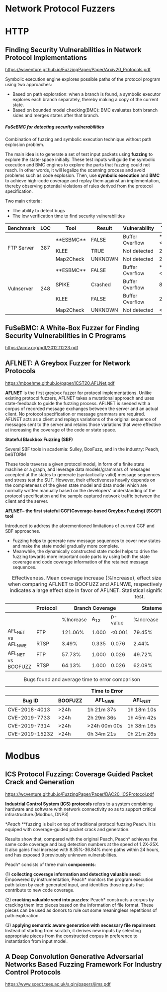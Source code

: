 # Network Protocol Fuzzers

# HTTP

## Finding Security Vulnerabilities in Network Protocol Implementations
<https://wcventure.github.io/FuzzingPaper/Paper/Arxiv20_Protocols.pdf>

Symbolic execution engine explores possible paths of the protocol program using two approaches:

- Based on path exploration: when a branch is found, a symbolic executor explores each branch separately, thereby making a copy of the current state.
- Based on bounded model checking(BMC): BMC evaluates both branch sides and merges states after that branch.

##### FuSeBMC for detecting security vulnerabilities
Combination of fuzzing and symbolic execution technique without path explosion problem.

The main idea is to generate a set of test input packets using **fuzzing** to explore the state-space initially. These test inputs will guide the symbolic execution and BMC engines to explore the parts that fuzzing could not reach. In other words, it will legalize the scanning process and avoid problems such as code explosion. Then, use **symbolic execution** and **BMC** to achieve high-code coverage and replay them against an implementation, thereby observing potential violations of rules derived from the protocol specification.

Two main criteria:
- The ability to detect bugs
- The low verification time to find security vulnerabilities

<table>
    <thead>
        <tr>
            <th>Benchmark</th>
            <th>LOC</th>
            <th>Tool</th>
            <th>Result</th>
            <th>Vulnerability</th>
            <th>Time</th>
        </tr>
    </thead>
    <tbody>
        <tr>
            <td rowspan=3>FTP Server</td>
            <td rowspan=3>387</td>
            <td>**ESBMC**</td>
			<td>FALSE</td>
			<td>Buffer Overflow</td>
			<td>**<1s**</td>
        </tr>
        <tr>
            <td>KLEE</td>
			<td>TRUE</td>
			<td>Not detected</td>
			<td>2s</td>
        </tr>
        <tr>
            <td>Map2Check</td>
			<td>UNKNOWN</td>
			<td>Not detected</td>
			<td>2s</td>
        </tr>
		<tr>
            <td rowspan=4>Vulnserver</td>
            <td rowspan=4>248</td>
            <td>**ESBMC**</td>
			<td>FALSE</td>
			<td>Buffer Overflow</td>
			<td>**<1s**</td>
        </tr>
		<tr>
            <td>SPIKE</td>
			<td>Crashed</td>
			<td>Buffer Overflow</td>
			<td>8s</td>
        </tr>
        <tr>
            <td>KLEE</td>
			<td>FALSE</td>
			<td>Buffer Overflow</td>
			<td>2s</td>
        </tr>
        <tr>
            <td>Map2Check</td>
			<td>UNKNOWN</td>
			<td>Not detected</td>
			<td><1s</td>
        </tr>
    </tbody>
</table>


## FuSeBMC: A White-Box Fuzzer for Finding Security Vulnerabilities in C Programs
<https://arxiv.org/pdf/2012.11223.pdf>

## AFLNET: A Greybox Fuzzer for Network Protocols
<https://mboehme.github.io/paper/ICST20.AFLNet.pdf>

**AFLNET** is the first greybox fuzzer for protocol implementations. Unlike existing protocol fuzzers, AFLNET takes a mutational approach and uses state-feedback to guide the fuzzing process. AFLNET is seeded with a corpus of recorded message exchanges between the server and an actual client. No protocol specification or message grammars are required. AFLNET acts as a client and replays variations of the original sequence of messages sent to the server and retains those variations that were effective at increasing the coverage of the code or state space.

**Stateful Blackbox Fuzzing (SBF)**

Several SBF tools in academia:  Sulley, BooFuzz, 
and in the industry: Peach, beSTORM

These tools traverse a given protocol model, in form of a finite state machine or a graph, and leverage data models/grammars of messages
accepted at the states to generate (syntactically valid) message sequences and stress test the SUT. However, their effectiveness heavily depends on the completeness of the given state model and data model which are normally written manually based on the developers' understanding of the protocol specification and the sample captured network traffic between the client and the server.

**AFLNET– the first stateful CGF(Coverage-based Greybox Fuzzing) (SCGF) tool**

Introduced to address the aforementioned limitations of current CGF and SBF approaches.

- Fuzzing helps to generate new message sequences to cover new states and make the state model gradually more complete.
- Meanwhile, the dynamically constructed state model helps to drive the fuzzing towards more important code parts by using both the state coverage and code coverage information of the retained message sequences.


<table class="tg">
<caption>Effectiveness. Mean coverage increase (%Increase), effect size (Aˆ12), and statistical significance (p-value) when comparing AFLNET to BOOFUZZ and AFLNWE, respectively. A Vargha-Delaney Aˆ12 measure above 0.71 indicates a large effect size in favor of AFLNET. Statistical significance is computed using the Mann-Whitney U test.</caption>
<thead>
  <tr>
    <th class="tg-c3ow"></th>
    <th class="tg-0pky">Protocol</th>
    <th class="tg-0pky" colspan="3">Branch Coverage</th>
    <th class="tg-0pky" colspan="3">Statement Coverage</th>
    <th class="tg-0pky" colspan="3">State Coverage</th>
  </tr>
</thead>
<tbody>
  <tr>
    <td class="tg-c3ow" colspan="2"></td>
    <td class="tg-0pky">%Increase</td>
    <td class="tg-0pky">A<sub>12</sub></td>
    <td class="tg-0pky">p-value</td>
    <td class="tg-0pky">%Increase</td>
    <td class="tg-0pky">A<sub>12</sub></td>
    <td class="tg-0pky">p-value</td>
    <td class="tg-0pky">%Increase</td>
    <td class="tg-0pky">A<sub>12</sub></td>
    <td class="tg-0pky">p-value</td>
  </tr>
  <tr>
    <td class="tg-c3ow" rowspan="2">AFL<sub>NET</sub> vs AFL<sub>NWE</sub></td>
    <td class="tg-0pky">FTP</td>
    <td class="tg-0pky">121.06%</td>
    <td class="tg-0pky">1.000</td>
    <td class="tg-0pky">&lt;0.001</td>
    <td class="tg-0pky">79.45%</td>
    <td class="tg-0pky">1.000</td>
    <td class="tg-0pky">&lt;0.001</td>
    <td class="tg-0pky">85.00%</td>
    <td class="tg-0pky">1.000</td>
    <td class="tg-0pky">&lt;0.001</td>
  </tr>
  <tr>
    <td class="tg-0pky">RTSP</td>
    <td class="tg-0pky">3.49%</td>
    <td class="tg-0pky">0.335</td>
    <td class="tg-0pky">0.076</td>
    <td class="tg-0pky">2.44%</td>
    <td class="tg-0pky">0.228</td>
    <td class="tg-0pky">0.003</td>
    <td class="tg-0pky">8.58%</td>
    <td class="tg-0pky">0.392</td>
    <td class="tg-0pky">0.230</td>
  </tr>
  <tr>
    <td class="tg-c3ow" rowspan="2">AFL<sub>NET</sub> vs BOOFUZZ</td>
    <td class="tg-0pky">FTP</td>
    <td class="tg-0pky">57.73%</td>
    <td class="tg-0pky">1.000</td>
    <td class="tg-0pky">0.026</td>
    <td class="tg-0pky">49.72%</td>
    <td class="tg-0pky">1.000</td>
    <td class="tg-0pky">0.026</td>
    <td class="tg-0pky">37.00%</td>
    <td class="tg-0pky">1.000</td>
    <td class="tg-0pky">0.020</td>
  </tr>
  <tr>
    <td class="tg-0pky">RTSP</td>
    <td class="tg-0pky">64.13%</td>
    <td class="tg-0pky">1.000</td>
    <td class="tg-0pky">0.026</td>
    <td class="tg-0pky">62.09%</td>
    <td class="tg-0pky">1.000</td>
    <td class="tg-0pky">0.026</td>
    <td class="tg-0pky">100.00%</td>
    <td class="tg-0pky">1.000</td>
    <td class="tg-0pky">0.019</td>
  </tr>
</tbody>
</table>

<table>
<caption>Bugs found and average time to error comparison</caption>
    <thead>
        <tr>
            <th></th>
            <th colspan=3>Time to Error</th>
        </tr>
        <tr>
            <th>Bug ID</th>
            <th>BOOFUZZ</th>
			<th>AFL<sub>NWE</sub></th>
			<th>AFL<sub>NET</sub></th>
        </tr>
    </thead>
    <tbody>
        <tr>
            <td>CVE-2018-4013</td>
            <td>>24h</td>
            <td>1h 21m 37s</td>
			<td>1h 18m 10s</td>
        </tr>
        <tr>
            <td>CVE-2019-7733</td>
            <td>>24h</td>
            <td>2h 29m 36s</td>
			<td>1h 45m 42s</td>
        </tr>
        <tr>
            <td>CVE-2019-7314</td>
            <td>>24h</td>
            <td>>24h 00m 00s</td>
			<td>1h 38m 16s</td>
        </tr>
		<tr>
            <td>CVE-2019-15232</td>
            <td>>24h</td>
            <td>0h 34m 21s</td>
			<td>0h 21m 26s</td>
        </tr>
    </tbody>
</table>


# Modbus

## ICS Protocol Fuzzing: Coverage Guided Packet Crack and Generation
<https://wcventure.github.io/FuzzingPaper/Paper/DAC20_ICSProtocol.pdf>

**Industrial Control System (ICS) protocols** refers to a system combining hardware and software with network connectivity so as to support
critical infrastructure.(Modbus, DNP3)

**Peach* **fuzzing is built on top of traditional protocol fuzzing Peach. It is equiped with coverage-guided packet crack and generation.

Results show that, compared with the original Peach, Peach* achieves the same code coverage and bug detection numbers at the speed of 1.2X-25X. It also gains final increase with 8.35%-36.84% more paths within 24 hours, and has exposed 9 previously unknown vulnerabilities.

Peach* consists of three main **components**:

(1) **collecting coverage information and detecting valuable seed**: Empowered by instrumentation, Peach* monitors the program execution path taken by each generated input, and identifies those inputs that contribute to new code coverage.

(2) **cracking valuable seed into puzzles**: Peach* constructs a corpus by cracking them into pieces based on the information of file format. These pieces can be used as donors to rule out some meaningless repetitions of path exploration.

(3) **applying semantic aware generation with necessary file repairment**:  Instead of starting from scratch, it derives new inputs by selecting appropriate pieces from the constructed corpus in preference to instantiation from input model.

## A Deep Convolution Generative Adversarial Networks Based Fuzzing Framework For Industry Control Protocols
<https://www.scedt.tees.ac.uk/s.qin/papers/jims.pdf>

